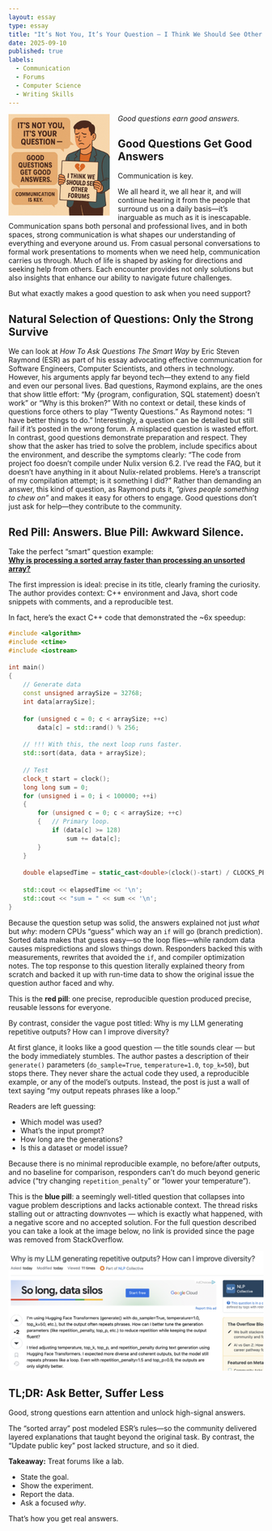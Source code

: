 ```yaml
---
layout: essay
type: essay
title: "It’s Not You, It’s Your Question — I Think We Should See Other Forums"
date: 2025-09-10
published: true
labels:
  - Communication
  - Forums
  - Computer Science
  - Writing Skills
---
```

<img src="../img/Good_Bad_Questions.png" width="200" height="200" style="object-fit:cover;float:left;margin-right:1rem;">


*Good questions earn good answers.*

## Good Questions Get Good Answers

Communication is key.  

We all heard it, we all hear it, and will continue hearing it from the people that surround us on a daily basis—it’s inarguable as much as it is inescapable. Communication spans both personal and professional lives, and in both spaces, strong communication is what shapes our understanding of everything and everyone around us. From casual personal conversations to formal work presentations to moments when we need help, communication carries us through. Much of life is shaped by asking for directions and seeking help from others. Each encounter provides not only solutions but also insights that enhance our ability to navigate future challenges.  

But what exactly makes a good question to ask when you need support?  

## Natural Selection of Questions: Only the Strong Survive

We can look at *How To Ask Questions The Smart Way* by Eric Steven Raymond (ESR) as part of his essay advocating effective communication for Software Engineers, Computer Scientists, and others in technology. However, his arguments apply far beyond tech—they extend to any field and even our personal lives. Bad questions, Raymond explains, are the ones that show little effort: “My {program, configuration, SQL statement} doesn’t work” or “Why is this broken?” With no context or detail, these kinds of questions force others to play “Twenty Questions.” As Raymond notes: “I have better things to do.” Interestingly, a question can be detailed but still fail if it’s posted in the wrong forum. A misplaced question is wasted effort.  In contrast, good questions demonstrate preparation and respect. They show that the asker has tried to solve the problem, include specifics about the environment, and describe the symptoms clearly: “The code from project foo doesn’t compile under Nulix version 6.2. I’ve read the FAQ, but it doesn’t have anything in it about Nulix-related problems. Here’s a transcript of my compilation attempt; is it something I did?” Rather than demanding an answer, this kind of question, as Raymond puts it, *“gives people something to chew on”* and makes it easy for others to engage. Good questions don’t just ask for help—they contribute to the community.  

## Red Pill: Answers. Blue Pill: Awkward Silence.

Take the perfect “smart” question example:  
**[Why is processing a sorted array faster than processing an unsorted array?](https://stackoverflow.com/questions/11227809/why-is-processing-a-sorted-array-faster-than-processing-an-unsorted-array)**  

The first impression is ideal: precise in its title, clearly framing the curiosity. The author provides context: C++ environment and Java, short code snippets with comments, and a reproducible test.  

In fact, here’s the exact C++ code that demonstrated the ~6x speedup:

```cpp
#include <algorithm>
#include <ctime>
#include <iostream>

int main()
{
    // Generate data
    const unsigned arraySize = 32768;
    int data[arraySize];

    for (unsigned c = 0; c < arraySize; ++c)
        data[c] = std::rand() % 256;

    // !!! With this, the next loop runs faster.
    std::sort(data, data + arraySize);

    // Test
    clock_t start = clock();
    long long sum = 0;
    for (unsigned i = 0; i < 100000; ++i)
    {
        for (unsigned c = 0; c < arraySize; ++c)
        {   // Primary loop.
            if (data[c] >= 128)
                sum += data[c];
        }
    }

    double elapsedTime = static_cast<double>(clock()-start) / CLOCKS_PER_SEC;

    std::cout << elapsedTime << '\n';
    std::cout << "sum = " << sum << '\n';
}
```
Because the question setup was solid, the answers explained not just *what* but *why*: modern CPUs “guess” which way an `if` will go (branch prediction). Sorted data makes that guess easy—so the loop flies—while random data causes mispredictions and slows things down. Responders backed this with measurements, rewrites that avoided the `if`, and compiler optimization notes. The top response to this question literally explained theory from scratch and backed it up with run-time data to show the original issue the question author faced and why. 

This is the **red pill**: one precise, reproducible question produced precise, reusable lessons for everyone.  

By contrast, consider the vague post titled: Why is my LLM generating repetitive outputs? How can I improve diversity?

At first glance, it looks like a good question — the title sounds clear — but the body immediately stumbles. The author pastes a description of their `generate()` parameters (`do_sample=True`, `temperature=1.0`, `top_k=50`), but stops there. They never share the actual code they used, a reproducible example, or any of the model’s outputs. Instead, the post is just a wall of text saying “my output repeats phrases like a loop.”  

Readers are left guessing:  
- Which model was used?  
- What’s the input prompt?  
- How long are the generations?  
- Is this a dataset or model issue?  

Because there is no minimal reproducible example, no before/after outputs, and no baseline for comparison, responders can’t do much beyond generic advice (“try changing `repetition_penalty`” or “lower your temperature”).  

This is the **blue pill**: a seemingly well-titled question that collapses into vague problem descriptions and lacks actionable context. The thread risks stalling out or attracting downvotes — which is exactly what happened, with a negative score and no accepted solution. For the full question described you can take a look at the image below, no link is provided since the page was removed from StackOverflow.  


<img width="800px" class="rounded" src="../img/badQuestion.png">


## TL;DR: Ask Better, Suffer Less

Good, strong questions earn attention and unlock high-signal answers.  

The “sorted array” post modeled ESR’s rules—so the community delivered layered explanations that taught beyond the original task. By contrast, the “Update public key” post lacked structure, and so it died.  

**Takeaway:** Treat forums like a lab.  
- State the goal.  
- Show the experiment.  
- Report the data.  
- Ask a focused *why*.  

That’s how you get real answers.  
